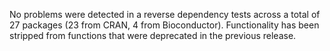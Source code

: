 No problems were detected in a reverse dependency tests across a total of 27 packages (23 from CRAN, 4 from Bioconductor).
Functionality has been stripped from functions that were deprecated in the previous release.
